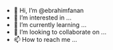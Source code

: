 - 👋 Hi, I’m @ebrahimfanan
- 👀 I’m interested in ...
- 🌱 I’m currently learning ...
- 💞️ I’m looking to collaborate on ...
- 📫 How to reach me ...

<!---
ebrahimfanan/ebrahimfanan is a ✨ special ✨ repository because its `README.md` (this file) appears on your GitHub profile.
You can click the Preview link to take a look at your changes.
--->
